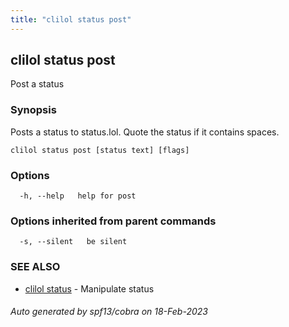 ```yaml
---
title: "clilol status post"
---
```

## clilol status post

Post a status

### Synopsis

Posts a status to status.lol. Quote the status if it contains spaces.

```
clilol status post [status text] [flags]
```

### Options

```
  -h, --help   help for post
```

### Options inherited from parent commands

```
  -s, --silent   be silent
```

### SEE ALSO

* [clilol status](clilol_status.md)	 - Manipulate status

###### Auto generated by spf13/cobra on 18-Feb-2023
